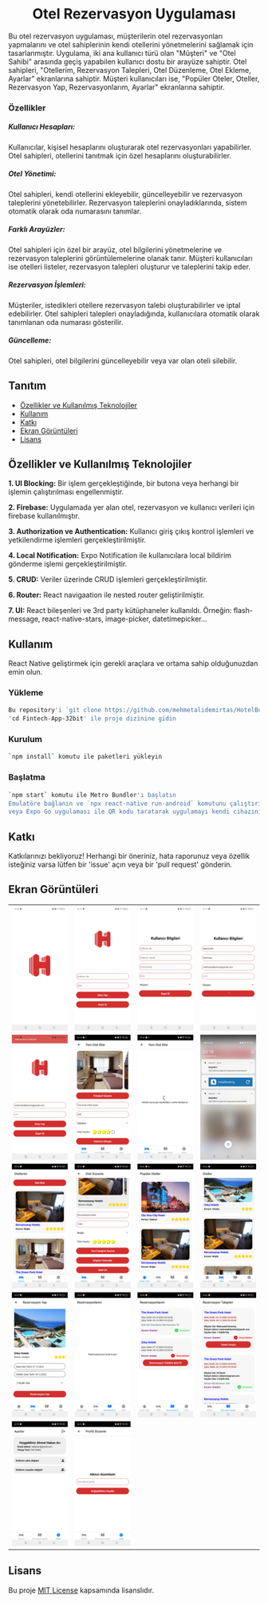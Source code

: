<h1 align="center">
  Otel Rezervasyon Uygulaması
</h1>

Bu otel rezervasyon uygulaması, müşterilerin otel rezervasyonları yapmalarını ve otel sahiplerinin kendi otellerini yönetmelerini sağlamak için tasarlanmıştır. Uygulama, iki ana kullanıcı türü olan "Müşteri" ve "Otel Sahibi" arasında geçiş yapabilen kullanıcı dostu bir arayüze sahiptir. Otel sahipleri, "Otellerim, Rezervasyon Talepleri, Otel Düzenleme, Otel Ekleme, Ayarlar" ekranlarına sahiptir. Müşteri kullanıcıları ise, "Popüler Oteler, Oteller, Rezervasyon Yap, Rezervasyonlarım, Ayarlar" ekranlarına sahiptir.

### Özellikler

##### Kullanıcı Hesapları:

Kullanıcılar, kişisel hesaplarını oluşturarak otel rezervasyonları yapabilirler.
Otel sahipleri, otellerini tanıtmak için özel hesaplarını oluşturabilirler.

##### Otel Yönetimi:

Otel sahipleri, kendi otellerini ekleyebilir, güncelleyebilir ve rezervasyon taleplerini yönetebilirler.
Rezervasyon taleplerini onayladıklarında, sistem otomatik olarak oda numarasını tanımlar.

##### Farklı Arayüzler:

Otel sahipleri için özel bir arayüz, otel bilgilerini yönetmelerine ve rezervasyon taleplerini görüntülemelerine olanak tanır.
Müşteri kullanıcıları ise otelleri listeler, rezervasyon talepleri oluşturur ve taleplerini takip eder.

##### Rezervasyon İşlemleri:

Müşteriler, istedikleri otellere rezervasyon talebi oluşturabilirler ve iptal edebilirler.
Otel sahipleri talepleri onayladığında, kullanıcılara otomatik olarak tanımlanan oda numarası gösterilir.

##### Güncelleme:

Otel sahipleri, otel bilgilerini güncelleyebilir veya var olan oteli silebilir.

## Tanıtım

- [Özellikler ve Kullanılmış Teknolojiler](#özellikler-ve-kullanılmış-teknolojiler)
- [Kullanım](#kullanım)
- [Katkı](#katkı)
- [Ekran Görüntüleri](#ekran-görüntüleri)
- [Lisans](#lisans)

## Özellikler ve Kullanılmış Teknolojiler

**1. UI Blocking:** Bir işlem gerçekleştiğinde, bir butona veya herhangi bir işlemin çalıştırılması engellenmiştir.

**2. Firebase:** Uygulamada yer alan otel, rezervasyon ve kullanıcı verileri için firebase kullanılmıştır.

**3. Authorization ve Authentication:** Kullanıcı giriş çıkış kontrol işlemleri ve yetkilendirme işlemleri gerçekleştirilmiştir.

**4. Local Notification:** Expo Notification ile kullanıcılara local bildirim gönderme işlemi gerçekleştirilmiştir.

**5. CRUD:** Veriler üzerinde CRUD işlemleri gerçekleştirilmiştir.

**6. Router:** React navigaation ile nested router geliştirilmiştir.

**7. UI:** React bileşenleri ve 3rd party kütüphaneler kullanıldı. Örneğin: flash-message, react-native-stars, image-picker, datetimepicker...
## Kullanım

React Native geliştirmek için gerekli araçlara ve ortama sahip olduğunuzdan emin olun.

### Yükleme

```bash
Bu repository'i `git clone https://github.com/mehmetalidemirtas/HotelBooking.git` ile klonlayın
'cd Fintech-App-32bit' ile proje dizinine gidin
```

### Kurulum

```bash
`npm install` komutu ile paketleri yükleyin
```

### Başlatma

```bash
`npm start` komutu ile Metro Bundler'ı başlatın
Emulatöre bağlanın ve `npx react-native run-android` komutunu çalıştırın
veya Expo Go uygulaması ile QR kodu taratarak uygulamayı kendi cihazınızda çalıştırın.
```

## Katkı

Katkılarınızı bekliyoruz! Herhangi bir öneriniz, hata raporunuz veya özellik isteğiniz varsa lütfen bir 'issue' açın veya bir 'pull request' gönderin.

## Ekran Görüntüleri

|                         |                         |                          |                         |
| ----------------------- | ----------------------- | ------------------------ | ----------------------- |
| ![](screenshots/0.jpg)  | ![](screenshots/1.jpg)  | ![](screenshots/2.jpg)   | ![](screenshots/3.jpg)  |
| ![](screenshots/4.jpg)  | ![](screenshots/5.jpg)  | ![](screenshots/5_1.jpg) | ![](screenshots/6.jpg)  |
| ![](screenshots/7.jpg)  | ![](screenshots/8.jpg)  | ![](screenshots/9.jpg)   | ![](screenshots/10.jpg) |
| ![](screenshots/11.jpg) | ![](screenshots/12.jpg) | ![](screenshots/13.jpg)  | ![](screenshots/14.jpg) |
| ![](screenshots/15.jpg) | ![](screenshots/16.jpg) |                          |                         |

## Lisans

Bu proje [MIT License](LICENSE) kapsamında lisanslıdır.
